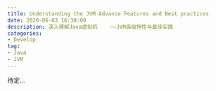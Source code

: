 ```yaml
---
title: Understanding the JVM Advance Features and Best practices
date: 2020-06-03 16:30:00
description: 深入理解Java虚拟机	——JVM高级特性与最佳实践
categories:
- Develop
tag: 
- Java
- JVM
---
```


待定...